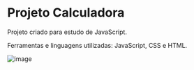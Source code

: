 # Projeto Calculadora

Projeto criado para estudo de JavaScript.

Ferramentas e linguagens utilizadas: JavaScript, CSS e HTML.

![image](https://user-images.githubusercontent.com/89486510/227390526-b0f35808-83fa-439a-9024-1b3912dfeb98.png)
